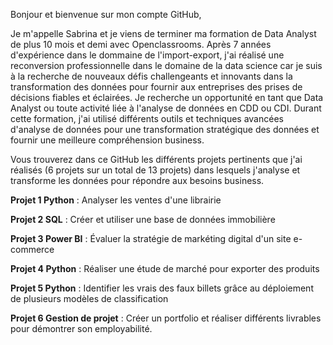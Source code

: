 Bonjour et bienvenue sur mon compte GitHub,

Je m'appelle Sabrina et je viens de terminer ma formation de Data Analyst de plus 10 mois et demi avec Openclassrooms.
Après 7 années d'expérience dans le dommaine de l'import-export, j'ai réalisé une reconversion professionnelle dans le domaine de la data science car je suis à la recherche de nouveaux défis challengeants et innovants dans la transformation des données pour fournir aux entreprises des prises de décisions fiables et éclairées.
Je recherche un opportunité en tant que Data Analyst ou toute activité liée à l'analyse de données en CDD ou CDI.
Durant cette formation, j'ai utilisé différents outils et techniques avancées d'analyse de données pour une transformation stratégique des données et fournir une meilleure compréhension business.


Vous trouverez dans ce GitHub les différents projets pertinents que j'ai réalisés (6 projets sur un total de 13 projets) dans lesquels j'analyse et transforme les données pour répondre aux besoins business.

**Projet 1 Python** :  Analyser les ventes d'une librairie

**Projet 2 SQL** : Créer et utiliser une base de données immobilière

**Projet 3 Power BI** : Évaluer la stratégie de markéting digital d'un site e-commerce

**Projet 4 Python** :  Réaliser une étude de marché pour exporter des produits

**Projet 5 Python** : Identifier les vrais des faux billets grâce au déploiement de plusieurs modèles de classification

**Projet 6 Gestion de projet** : Créer un portfolio et réaliser différents livrables pour démontrer son employabilité.

